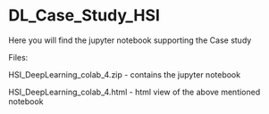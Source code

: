# DL_Case_Study_HSI
Here you will find the jupyter notebook supporting the Case study

Files: 

HSI_DeepLearning_colab_4.zip -  contains the jupyter notebook

HSI_DeepLearning_colab_4.html - html view of the above mentioned notebook
